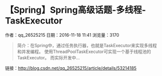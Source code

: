 # 【Spring】Spring高级话题-多线程-TaskExecutor
作者：qq_26525215
日期：2016-11-18 11:41
浏览量：3170
> 简介：在Spring中，通过任务执行器，也就是TaskExecutor来实现多线程和并发编程。
使用ThreadPoolTaskExecutor可实现一个基于线程池的TaskExecutor。
而实际开发中...

 链接：http://blog.csdn.net/qq_26525215/article/details/53214185
